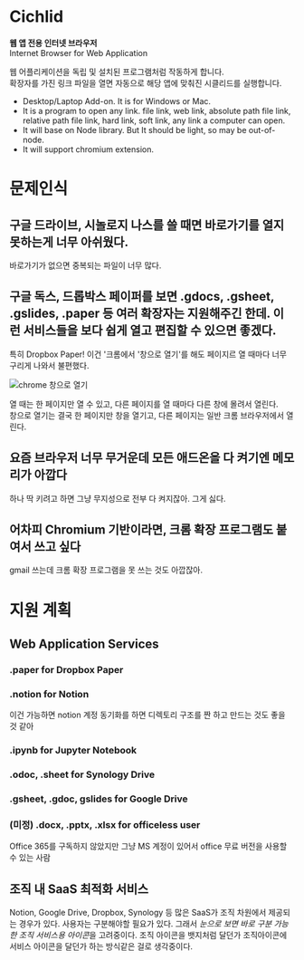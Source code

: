 # Cichlid
**웹 앱 전용 인터넷 브라우저**  
Internet Browser for Web Application

웹 어플리케이션을 독립 및 설치된 프로그램처럼 작동하게 합니다.  
확장자를 가진 링크 파일을 열면 자동으로 해당 앱에 맞춰진 시클리드를 실행합니다.

- Desktop/Laptop Add-on. It is for Windows or Mac.
- It is a program to open any link. file link, web link, absolute path file link, relative path file link, hard link, soft link, any link a computer can open.
- It will base on Node library. But It should be light, so may be out-of-node.
- It will support chromium extension.

# 문제인식

## 구글 드라이브, 시놀로지 나스를 쓸 때면 바로가기를 열지 못하는게 너무 아쉬웠다.
바로가기가 없으면 중복되는 파일이 너무 많다.

## 구글 독스, 드롭박스 페이퍼를 보면 .gdocs, .gsheet, .gslides, .paper 등 여러 확장자는 지원해주긴 한데. 이런 서비스들을 보다 쉽게 열고 편집할 수 있으면 좋겠다.
특히 Dropbox Paper! 이건 '크롬에서 '창으로 열기'를 해도 페이지르 열 때마다 너무 구리게 나와서 불편했다.

![chrome 창으로 열기](https://user-images.githubusercontent.com/16158188/155846899-c72a98dd-96a0-41ff-b157-11fdcb8f93ac.png)

열 때는 한 페이지만 열 수 있고, 다른 페이지를 열 때마다 다른 창에 몰려서 열린다.  
창으로 열기는 결국 한 페이지만 창을 열기고, 다른 페이지는 일반 크롬 브라우저에서 열린다.

## 요즘 브라우저 너무 무거운데 모든 애드온을 다 켜기엔 메모리가 아깝다
하나 딱 키려고 하면 그냥 무지성으로 전부 다 켜지잖아. 그게 싫다.

## 어차피 Chromium 기반이라면, 크롬 확장 프로그램도 붙여서 쓰고 싶다
gmail 쓰는데 크롬 확장 프로그램을 못 쓰는 것도 아깝잖아.

# 지원 계획
## Web Application Services

### .paper for Dropbox Paper

### .notion for Notion
이건 가능하면 notion 계정 동기화를 하면 디렉토리 구조를 짠 하고 만드는 것도 좋을 것 같아

### .ipynb for Jupyter Notebook

### .odoc, .sheet for Synology Drive

### .gsheet, .gdoc, gslides for Google Drive

### (미정) .docx, .pptx, .xlsx for officeless user
Office 365를 구독하지 않았지만 그냥 MS 계정이 있어서 office 무료 버전을 사용할 수 있는 사람

## 조직 내 SaaS 최적화 서비스
Notion, Google Drive, Dropbox, Synology 등 많은 SaaS가 조직 차원에서 제공되는 경우가 있다.
사용자는 구분해야할 필요가 있다.
그래서 *눈으로 보면 바로 구분 가능한 조직 서비스용 아이콘*을 고려중이다.  조직 아이콘을 뱃지처럼 달던가 조직아이콘에 서비스 아이콘을 달던가 하는 방식같은 걸로 생각중이다.
